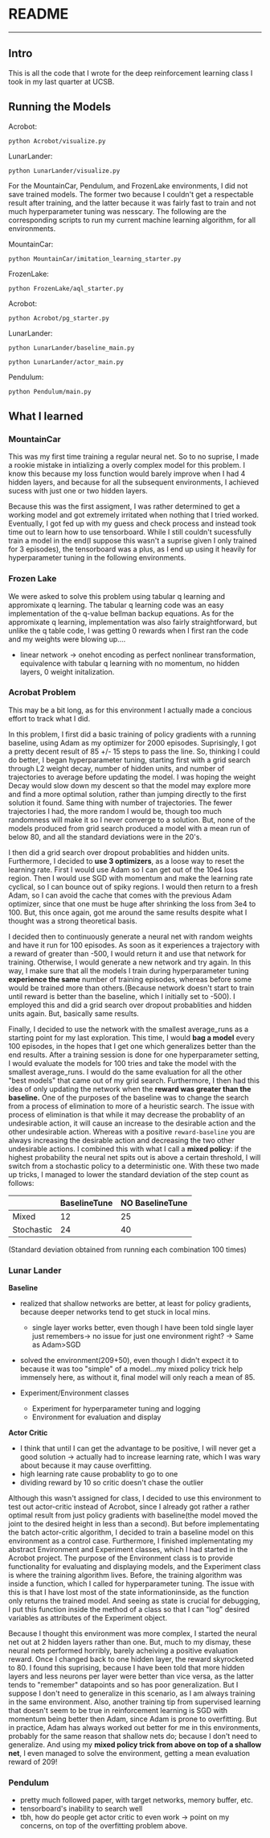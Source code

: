 # README
---
## Intro
This is all the code that I wrote for the deep reinforcement learning class I took in my last quarter at UCSB.
## Running the Models
Acrobot:

`python Acrobot/visualize.py`

LunarLander:

`python LunarLander/visualize.py`

For the MountainCar, Pendulum, and FrozenLake environments, I did not save trained models. The former two because I couldn't get a respectable result after training, and the latter because it was fairly fast to train and not much hyperparameter tuning was nesscary. The following are the corresponding scripts to run my current machine learning algorithm, for all environments.

MountainCar:

`python MountainCar/imitation_learning_starter.py`

FrozenLake:

`python FrozenLake/aql_starter.py`

Acrobot:

`python Acrobot/pg_starter.py`

LunarLander:

`python LunarLander/baseline_main.py`

`python LunarLander/actor_main.py`

Pendulum:

`python Pendulum/main.py`


## What I learned
### MountainCar
This was my first time training a regular neural net. So to no suprise, I made a rookie mistake in intializing a overly complex model for this problem. I know this because my loss function would barely improve when I had 4 hidden layers, and because for all the subsequent environments, I achieved sucess with just one or two hidden layers. 

Because this was the first assigment, I was rather determined to get a working model and got extremely irritated when nothing that I tried worked. Eventually, I got fed up with my guess and check process and instead took time out to learn how to use tensorboard. While I still couldn't sucessfully train a model in the end(I suppose this wasn't a suprise given I only trained for 3 episodes), the tensorboard was a plus, as I end up using it heavily for hyperparameter tuning in the following environments.

### Frozen Lake
We were asked to solve this problem using tabular q learning and appromixate q learning. The tabular q learning code was an easy implementation of the q-value bellman backup equations. As for the appromixate q learning, implementation was also fairly straightforward, but unlike the q table code, I was getting 0 rewards when I first ran the code and my weights were blowing up....

* linear network -> onehot encoding as perfect nonlinear transformation, equivalence with tabular q learning with no momentum, no hidden layers, 0 weight initalization. 

### Acrobat Problem
This may be a bit long, as for this environment I actually made a concious effort to track what I did.

In this problem, I first did a basic training of policy gradients with a running baseline, using Adam as my optimizer for 2000 episodes. Suprisingly, I got a pretty decent result of 85 +/- 15 steps to pass the line. So, thinking I could do better, I began hyperparameter tuning, starting first with a grid search through L2 weight decay, number of hidden units, and number of trajectories to average before updating the model. I was hoping the weight Decay would slow down my descent so that the model may explore more and find a more optimal solution, rather than jumping directly to the first solution it found. Same thing with number of trajectories. The fewer trajectories I had, the more random I would be, though too much randomness will make it so I never converge to a solution. But, none of the models produced from grid search produced a model with a mean run of below 80, and all the standard deviations were in the 20's.

I then did a grid search over dropout probablities and hidden units. Furthermore, I decided to **use 3 optimizers**, as a loose way to reset the learning rate. First I would use Adam so I can get out of the 10e4 loss region. Then I would use SGD with momentum and make the learning rate cyclical, so I can bounce out of spiky regions. I would then return to a fresh Adam, so I can avoid the cache that comes with the previous Adam optimizer, since that one must be huge after shrinking the loss from 3e4 to 100. But, this once again, got me around the same results despite what I thought was a strong theoretical basis.

I decided then to continuously generate  a neural net with random weights and have it run for 100 episodes. As soon as it experiences a trajectory with a reward of greater than -500, I would return it and use that network for training. Otherwise, I would generate a new network and try again. In this way, I make sure that all the models I train during hyperparameter tuning **experience the same** number of training episodes, whereas before some would be trained more than others.(Because network doesn't start to train until reward is better than the baseline, which I initially set to -500). I employed this and did a grid search over dropout probablities and hidden units again. But, basically same results.

Finally, I decided to use the network with the smallest average_runs as a starting point for my last exploration. This time, I would **bag a model** every 100 episodes, in the hopes that I get one which generalizes better than the end results. After a training session is done for one hyperparameter setting, I would evaluate the models for 100 tries and take the model with the smallest average_runs. I would do the same evaluation for all the other "best models" that came out of my grid search. Furthermore, I then had this idea of only updating the network when the **reward was greater than the baseline.** One of the purposes of the baseline was to change the search from a process of elimination to more of a heuristic search. The issue with process of elimination is that while it may decrease the probablity of an undesirable action, it will cause an increase to the desirable action and the other undesirable action. Whereas with a positive `reward-baseline` you are always increasing the desirable action and decreasing the two other undesirable actions. I combined this with what I call a **mixed policy**: if the highest probability the neural net spits out is above a certain threshold, I will switch from a stochastic policy to a deterministic one. With these two made up tricks, I managed to lower the standard deviation of the step count as follows:


| | BaselineTune | NO BaselineTune|
|---| --- | ----|
|Mixed | 12 | 25|
|Stochastic | 24 | 40|

(Standard deviation obtained from running each combination 100 times)

### Lunar Lander
**Baseline**
* realized that shallow networks are better, at least for policy gradients, because deeper networks tend to get stuck in local mins.
    * single layer works better, even though I have been told single layer just remembers-> no issue for just one environment right? -> Same as Adam>SGD
* solved the environment(209+50), even though I didn't expect it to because it was too "simple" of a model...my mixed policy trick help immensely here, as without it, final model will only reach a mean of 85.

* Experiment/Environment classes
    * Experiment for hyperparameter tuning and logging
    * Environment for evaluation and display

**Actor Critic**
* I think that until I can get the advantage to be positive, I will never get a good solution -> actually had to increase learning rate, which I was wary about because it may cause overfitting.
* high learning rate cause probablity to go to one
* dividing reward by 10 so critic doesn't chase the outlier

Although this wasn't assigned for class, I decided to use this environment to test out actor-critic instead of Acrobot, since I already got rather a rather optimal result from just policy gradients with baseline(the model moved the joint to the desired height in less than a second). But before implementating the batch actor-critic algorithm, I decided to train a baseline model on this environment as a control case. Furthermore, I finished implementating my abstract Environment and Experiment classes, which I had started in the Acrobot project. The purpose of the Environment class is to provide functionality for evaluating and displaying models, and the Experiment class is where the training algorithm lives. Before, the training algorithm was inside a function, which I called for hyperparameter tuning. The issue with this is that I have lost most of the state informationinside, as the function only returns the trained model. And seeing as state is crucial for debugging, I put this function inside the method of a class so that I can "log" desired variables as attributes of the Experiment object.

Because I thought this environment was more complex, I started the neural net out at 2 hidden layers rather than one. But, much to my dismay, these neural nets performed horribly, barely acheiving a positive evaluation reward. Once I changed back to one hidden layer, the reward skyrocketed to 80. I found this suprising, because I have been told that more hidden layers and less neurons per layer were better than vice versa, as the latter tends to "remember" datapoints and so has poor generalization. But I suppose I don't need to generalize in this scenario, as I am always training in the same environment. Also, another training tip from supervised learning that doesn't seem to be true in reinforcement learning is SGD with momentum being better then Adam, since Adam is prone to overfitting. But in practice, Adam has always worked out better for me in this environments, probably for the same reason that shallow nets do; because I don't need to generalize. And using my **mixed policy trick from above on top of a shallow net**, I even managed to solve the environment, getting a mean evaluation reward of 209!

### Pendulum

* pretty much followed paper, with target networks, memory buffer, etc.
* tensorboard's inability to search well
* tbh, how do people get actor critic to even work -> point on my concerns, on top of the overfitting problem above.
